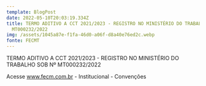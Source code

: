 ```yaml
---
template: BlogPost
date: 2022-05-10T20:03:19.334Z
title: TERMO ADITIVO A CCT 2021/2023 - REGISTRO NO MINISTÉRIO DO TRABALHO SOB Nº
  MT000232/2022
img: /assets/1045a87e-f1fa-46d0-a06f-d8a40e76ed2c.webp
fonte: FECMT
---
```

TERMO ADITIVO A CCT 2021/2023 - REGISTRO NO MINISTÉRIO DO TRABALHO SOB Nº MT000232/2022

Acesse www.fecm.com.br - Institucional - Convenções